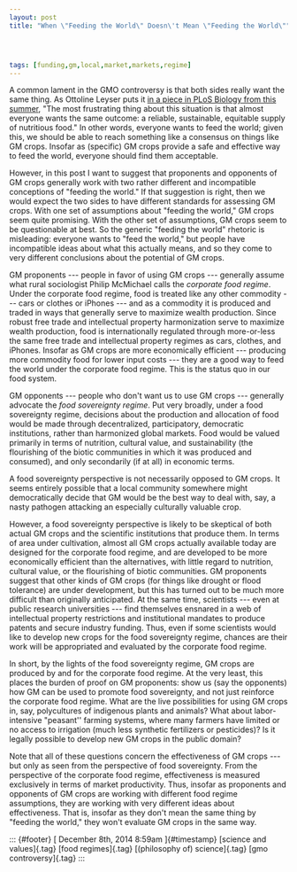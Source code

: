 ```yaml
---
layout: post
title: "When \"Feeding the World\" Doesn\'t Mean \"Feeding the World\""




tags: [funding,gm,local,market,markets,regime]
---
```



A common lament in the GMO controversy is that both sides really want the same thing. As Ottoline Leyser puts it [in a piece in PLoS Biology from this summer](http://www.plosbiology.org/article/info%3Adoi%2F10.1371%2Fjournal.pbio.1001887), "The most frustrating thing about this situation is that almost everyone wants the same outcome: a reliable, sustainable, equitable supply of nutritious food." In other words, everyone wants to feed the world; given this, we should be able to reach something like a consensus on things like GM crops. Insofar as (specific) GM crops provide a safe and effective way to feed the world, everyone should find them acceptable.

However, in this post I want to suggest that proponents and opponents of GM crops generally work with two rather different and incompatible conceptions of "feeding the world." If that suggestion is right, then we would expect the two sides to have different standards for assessing GM crops. With one set of assumptions about "feeding the world," GM crops seem quite promising. With the other set of assumptions, GM crops seem to be questionable at best. So the generic "feeding the world" rhetoric is misleading: everyone wants to "feed the world," but people have incompatible ideas about what this actually means, and so they come to very different conclusions about the potential of GM crops.

GM proponents --- people in favor of using GM crops --- generally assume what rural sociologist Philip McMichael calls the *corporate food regime*. Under the corporate food regime, food is treated like any other commodity --- cars or clothes or iPhones --- and as a commodity it is produced and traded in ways that generally serve to maximize wealth production. Since robust free trade and intellectual property harmonization serve to maximize wealth production, food is internationally regulated through more-or-less the same free trade and intellectual property regimes as cars, clothes, and iPhones. Insofar as GM crops are more economically efficient --- producing more commodity food for lower input costs --- they are a good way to feed the world under the corporate food regime. This is the status quo in our food system.

GM opponents --- people who don't want us to use GM crops --- generally advocate the *food sovereignty regime*. Put very broadly, under a food sovereignty regime, decisions about the production and allocation of food would be made through decentralized, participatory, democratic institutions, rather than harmonized global markets. Food would be valued primarily in terms of nutrition, cultural value, and sustainability (the flourishing of the biotic communities in which it was produced and consumed), and only secondarily (if at all) in economic terms.

A food sovereignty perspective is not necessarily opposed to GM crops. It seems entirely possible that a local community somewhere might democratically decide that GM would be the best way to deal with, say, a nasty pathogen attacking an especially culturally valuable crop.

However, a food sovereignty perspective is likely to be skeptical of both actual GM crops and the scientific institutions that produce them. In terms of area under cultivation, almost all GM crops actually available today are designed for the corporate food regime, and are developed to be more economically efficient than the alternatives, with little regard to nutrition, cultural value, or the flourishing of biotic communities. GM proponents suggest that other kinds of GM crops (for things like drought or flood tolerance) are under development, but this has turned out to be much more difficult than originally anticipated. At the same time, scientists --- even at public research universities --- find themselves ensnared in a web of intellectual property restrictions and institutional mandates to produce patents and secure industry funding. Thus, even if some scientists would like to develop new crops for the food sovereignty regime, chances are their work will be appropriated and evaluated by the corporate food regime.

In short, by the lights of the food sovereignty regime, GM crops are produced by and for the corporate food regime. At the very least, this places the burden of proof on GM proponents: show us (say the opponents) how GM can be used to promote food sovereignty, and not just reinforce the corporate food regime. What are the live possibilities for using GM crops in, say, polycultures of indigenous plants and animals? What about labor-intensive "peasant'' farming systems, where many farmers have limited or no access to irrigation (much less synthetic fertilizers or pesticides)? Is it legally possible to develop new GM crops in the public domain?

Note that all of these questions concern the effectiveness of GM crops --- but only as seen from the perspective of food sovereignty. From the perspective of the corporate food regime, effectiveness is measured exclusively in terms of market productivity. Thus, insofar as proponents and opponents of GM crops are working with different food regime assumptions, they are working with very different ideas about effectiveness. That is, insofar as they don't mean the same thing by "feeding the world," they won't evaluate GM crops in the same way.

::: {#footer}
[ December 8th, 2014 8:59am ]{#timestamp} [science and values]{.tag} [food regimes]{.tag} [(philosophy of) science]{.tag} [gmo controversy]{.tag}
:::





